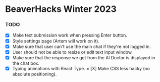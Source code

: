 # BeaverHacks Winter 2023

### TODO
- [X] Make text submission work when pressing Enter button.
- [X] Style settings page (Artem will work on it).
- [X] Make sure that user can't use the main chat if they're not logged in.
- [X] User should not be able to resize or edit text input window.
- [X] Make sure that the response we get from the AI Doctor is displayed in the chat box.
- [X] Typing animations with React Type.
= [X] Make CSS less hacky (no absolute positioning).
